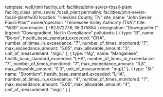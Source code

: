 template: well.html
facility_url: facilities/john-sevier-fossil-plant
facility_class: john_sevier_fossil_plant
permalink: facilities/john-sevier-fossil-plant/w30
location: "Hawkins County, TN"
site_name: "John Sevier Fossil Plant"
owner/operator: "Tennessee Valley Authority (TVA)"
title: "W30"
coordinates: [
  -82.972778,
  36.375854
]
designation: "Downgradient"
legend: "Downgradient, Not In Compliance"
pollutants: [
  {
  type: "B",
  name: "Boron",
  health_base_standard_exceeded: "CHA",
  number_of_times_in_exceedance: "7",
  number_of_times_monitored: "7",
  max_exceedance_amount: "5.65",
  max_allowable_amount: "3",
  unit_of_measurement: "mg/L"
  },
  {
  type: "Mg",
  name: "Manganese",
  health_base_standard_exceeded: "LHA",
  number_of_times_in_exceedance: "7",
  number_of_times_monitored: "7",
  max_exceedance_amount: "3.8",
  max_allowable_amount: "0.3",
  unit_of_measurement: "mg/L"
  },
  {
  type: "Sr",
  name: "Strontium",
  health_base_standard_exceeded: "LHA",
  number_of_times_in_exceedance: "4",
  number_of_times_monitored: "7",
  max_exceedance_amount: "5.05",
  max_allowable_amount: "4",
  unit_of_measurement: "mg/L"
  }
]
